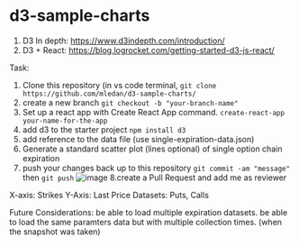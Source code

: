 # d3-sample-charts
1. D3 In depth: https://www.d3indepth.com/introduction/
2. D3 + React: https://blog.logrocket.com/getting-started-d3-js-react/

Task: 
1. Clone this repository (in vs code terminal, `git clone https://github.com/mledan/d3-sample-charts/`
2. create a new branch  `git checkout -b "your-branch-name"`
3. Set up a react app with Create React App command. `create-react-app your-name-for-the-app`
4. add d3 to the starter project `npm install d3`
5. add reference to the data file (use single-expiration-data.json)
6. Generate a standard scatter plot (lines optional) of single option chain expiration 
7. push your changes back up to this repository `git commit -am "message"` then `git push`
![image](https://github.com/mledan/d3-sample-charts/assets/19522070/5f8a3163-3c63-491a-82c3-cd6d1b145cc9)
8.create a Pull Request and add me as reviewer

X-axis: Strikes
Y-Axis: Last Price
Datasets: Puts, Calls

Future Considerations: 
be able to load multiple expiration datasets. 
be able to load the same paramters data but with multiple collection times. (when the snapshot was taken)

